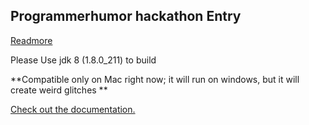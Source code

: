 ## Programmerhumor hackathon Entry

[Readmore](https://www.reddit.com/r/ProgrammerHumor/comments/ckhow3/the_very_first_programmerhumor_hackathon_is_now/)

Please Use jdk 8 (1.8.0_211) to build

**Compatible only on Mac right now; it will run on windows, but it will create weird glitches **

[Check out the documentation.](https://frychicken.github.io/PhEntry/docs/index.html)